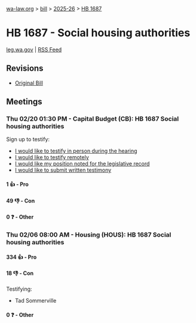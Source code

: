 [wa-law.org](/) > [bill](/bill/) > [2025-26](/bill/2025-26/) > [HB 1687](/bill/2025-26/hb/1687/)

# HB 1687 - Social housing authorities
[leg.wa.gov](https://app.leg.wa.gov/billsummary?BillNumber=1687&Year=2025&Initiative=false) | [RSS Feed](./rss.xml)

## Revisions
* [Original Bill](1/)

## Meetings
### Thu 02/20 01:30 PM - Capital Budget (CB): HB 1687 Social housing authorities
Sign up to testify:
* [I would like to testify in person during the hearing](https://app.leg.wa.gov/csi/Testifier/Add?chamber=House&mId=32883&aId=164606&caId=26000&tId=1)
* [I would like to testify remotely](https://app.leg.wa.gov/csi/Testifier/Add?chamber=House&mId=32883&aId=164606&caId=26000&tId=2)
* [I would like my position noted for the legislative record](https://app.leg.wa.gov/csi/Testifier/Add?chamber=House&mId=32883&aId=164606&caId=26000&tId=3)
* [I would like to submit written testimony](https://app.leg.wa.gov/csi/Testifier/Add?chamber=House&mId=32883&aId=164606&caId=26000&tId=4)

#### 1 👍 - Pro

#### 49 👎 - Con

#### 0 ❓ - Other

### Thu 02/06 08:00 AM - Housing (HOUS): HB 1687 Social housing authorities
#### 334 👍 - Pro

#### 18 👎 - Con
Testifying:
* Tad Sommerville

#### 0 ❓ - Other
